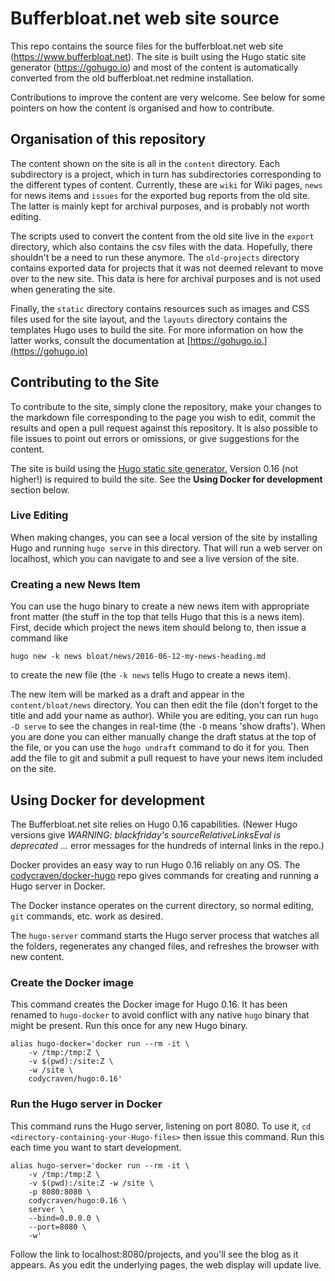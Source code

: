 # Bufferbloat.net web site source

This repo contains the source files for the bufferbloat.net web site
(https://www.bufferbloat.net). The site is built using the Hugo static
site generator (https://gohugo.io) and most of the content is
automatically converted from the old bufferbloat.net redmine
installation.

Contributions to improve the content are very welcome. See below for
some pointers on how the content is organised and how to contribute.

## Organisation of this repository

The content shown on the site is all in the `content` directory. Each
subdirectory is a project, which in turn has subdirectories
corresponding to the different types of content. Currently, these are
`wiki` for Wiki pages, `news` for news items and `issues` for the
exported bug reports from the old site. The latter is mainly kept for
archival purposes, and is probably not worth editing.

The scripts used to convert the content from the old site live in the
`export` directory, which also contains the csv files with the data.
Hopefully, there shouldn't be a need to run these anymore. The
`old-projects` directory contains exported data for projects that it was
not deemed relevant to move over to the new site. This data is here for
archival purposes and is not used when generating the site.

Finally, the `static` directory contains resources such as images and
CSS files used for the site layout, and the `layouts` directory contains
the templates Hugo uses to build the site.
For more information on how the latter works,
consult the documentation at [https://gohugo.io.](https://gohugo.io)

## Contributing to the Site

To contribute to the site, simply clone the repository, make your
changes to the markdown file corresponding to the page you wish to edit,
commit the results and open a pull request against this repository.
It is also possible to file issues to point out errors or omissions, or
give suggestions for the content.

The site is build using the [Hugo static site generator.](https://gohugo.io/)
Version 0.16 (not higher!) is required to build the site.
See the **Using Docker for development** section below.

### Live Editing

When making changes, you can see a local version of the site by
installing Hugo and running `hugo serve` in this directory. That will
run a web server on localhost, which you can navigate to and see a live
version of the site.

### Creating a new News Item

You can use the hugo binary to create a new news item with appropriate
front matter (the stuff in the top that tells Hugo that this is a news
item). First, decide which project the news item should belong to, then
issue a command like

  `hugo new -k news bloat/news/2016-06-12-my-news-heading.md`

to create the new file (the `-k news` tells Hugo to create a news item).

The new item will be marked as a draft and appear in the
`content/bloat/news` directory. You can then edit the file (don't forget
to the title and add your name as author). While you are editing, you
can run `hugo -D serve` to see the changes in real-time (the `-D` means
'show drafts'). When you are done you can either manually change the
draft status at the top of the file, or you can use the `hugo undraft`
command to do it for you. Then add the file to git and submit a pull
request to have your news item included on the site.

## Using Docker for development

The Bufferbloat.net site relies on Hugo 0.16 capabilities.
(Newer Hugo versions give _WARNING: blackfriday's
sourceRelativeLinksEval is deprecated ..._ error messages
for the hundreds of internal links in the repo.)

Docker provides an easy way to run Hugo 0.16 reliably on any OS.
The [codycraven/docker-hugo](https://github.com/codycraven/docker-hugo)
repo gives commands for creating and running a Hugo server in Docker.

The Docker instance operates on the current directory,
so normal editing, `git` commands, etc. work as desired.

The `hugo-server` command starts the Hugo server process
that watches all the folders, regenerates any changed files,
and refreshes the browser with new content.

### Create the Docker image

This command creates the Docker image for Hugo 0.16.
It has been renamed to `hugo-docker` to avoid conflict with
any native `hugo` binary that might be present.
Run this once for any new Hugo binary.

```
alias hugo-docker='docker run --rm -it \
    -v /tmp:/tmp:Z \
    -v $(pwd):/site:Z \
    -w /site \
    codycraven/hugo:0.16'
```

### Run the Hugo server in Docker

This command runs the Hugo server, listening on port 8080.
To use it, `cd <directory-containing-your-Hugo-files>` 
then issue this command.
Run this each time you want to start development.

```
alias hugo-server='docker run --rm -it \
    -v /tmp:/tmp:Z \
    -v $(pwd):/site:Z -w /site \
    -p 8080:8080 \
    codycraven/hugo:0.16 \
    server \
    --bind=0.0.0.0 \
    --port=8080 \
    -w'
```

Follow the link to localhost:8080/projects, and you'll see the blog as it appears.
As you edit the underlying pages, the web display will update live.
